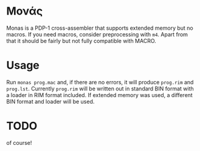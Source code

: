 Μονάς
=====

Monas is a PDP-1 cross-assembler that supports extended memory but no macros.
If you need macros, consider preprocessing with `m4`.
Apart from that it should be fairly but not fully compatible with MACRO.

Usage
=====

Run `monas prog.mac` and, if there are no errors,
it will produce `prog.rim` and `prog.lst`.
Currently `prog.rim` will be written out in standard BIN format
with a loader in RIM format included.
If extended memory was used, a different BIN format and loader will be used.

TODO
====

of course!
